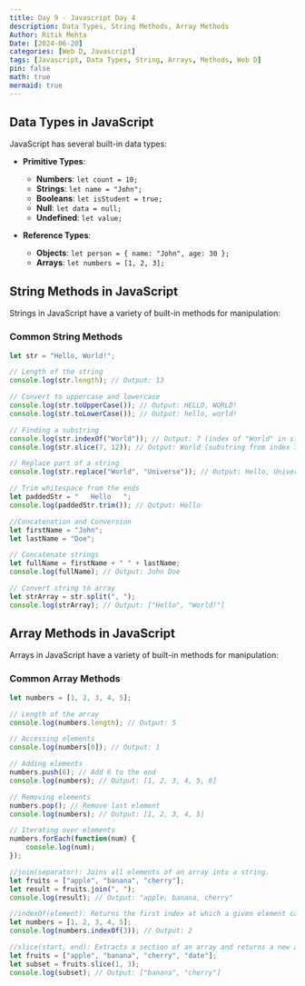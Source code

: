 ```yaml
---
title: Day 9 - Javascript Day 4
description: Data Types, String Methods, Array Methods
Author: Ritik Mehta
Date: [2024-06-20]
categories: [Web D, Javascript]
tags: [Javascript, Data Types, String, Arrays, Methods, Web D]
pin: false
math: true
mermaid: true
---
```



## Data Types in JavaScript

JavaScript has several built-in data types:

- **Primitive Types**:
  - **Numbers**: `let count = 10;`
  - **Strings**: `let name = "John";`
  - **Booleans**: `let isStudent = true;`
  - **Null**: `let data = null;`
  - **Undefined**: `let value;`

- **Reference Types**:
  - **Objects**: `let person = { name: "John", age: 30 };`
  - **Arrays**: `let numbers = [1, 2, 3];`

## String Methods in JavaScript

Strings in JavaScript have a variety of built-in methods for manipulation:

### Common String Methods

```javascript
let str = "Hello, World!";

// Length of the string
console.log(str.length); // Output: 13

// Convert to uppercase and lowercase
console.log(str.toUpperCase()); // Output: HELLO, WORLD!
console.log(str.toLowerCase()); // Output: hello, world!

// Finding a substring
console.log(str.indexOf("World")); // Output: 7 (index of "World" in str)
console.log(str.slice(7, 12)); // Output: World (substring from index 7 to 12)

// Replace part of a string
console.log(str.replace("World", "Universe")); // Output: Hello, Universe!

// Trim whitespace from the ends
let paddedStr = "   Hello   ";
console.log(paddedStr.trim()); // Output: Hello

//Concatenation and Conversion
let firstName = "John";
let lastName = "Doe";

// Concatenate strings
let fullName = firstName + " " + lastName;
console.log(fullName); // Output: John Doe

// Convert string to array
let strArray = str.split(", ");
console.log(strArray); // Output: ["Hello", "World!"]
````
## Array Methods in JavaScript

Arrays in JavaScript have a variety of built-in methods for manipulation:

### Common Array Methods

````javascript
let numbers = [1, 2, 3, 4, 5];

// Length of the array
console.log(numbers.length); // Output: 5

// Accessing elements
console.log(numbers[0]); // Output: 1

// Adding elements
numbers.push(6); // Add 6 to the end
console.log(numbers); // Output: [1, 2, 3, 4, 5, 6]

// Removing elements
numbers.pop(); // Remove last element
console.log(numbers); // Output: [1, 2, 3, 4, 5]

// Iterating over elements
numbers.forEach(function(num) {
    console.log(num);
});

//join(separator): Joins all elements of an array into a string.
let fruits = ["apple", "banana", "cherry"];
let result = fruits.join(", ");
console.log(result); // Output: "apple, banana, cherry"

//indexOf(element): Returns the first index at which a given element can be found in the array, or -1 if it is not present.
let numbers = [1, 2, 3, 4, 5];
console.log(numbers.indexOf(3)); // Output: 2

//slice(start, end): Extracts a section of an array and returns a new array.
let fruits = ["apple", "banana", "cherry", "date"];
let subset = fruits.slice(1, 3);
console.log(subset); // Output: ["banana", "cherry"]




````